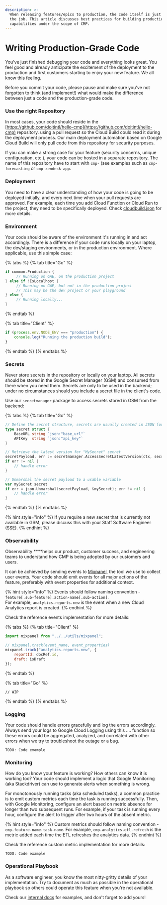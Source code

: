 ```yaml
---
description: >-
  When releasing features/epics to production, the code itself is just a part of
  the job. This article discusses best practices for building production-grade
  capabilities under the scope of CMP.
---
```


# Writing Production-Grade Code

You've just finished debugging your code and everything looks great. You feel good and already anticipate the excitement of the deployment to the production and first customers starting to enjoy your new feature. We all know this feeling.

Before you commit your code, please pause and make sure you've not forgotten to think \(and implement!\) what would make the difference between just a code and the production-grade code. 

### **Use the right Repository**

In most cases, your code should reside in the [https://github.com/doitintl/hello-cmp](https://github.com/doitintl/hello-cmp) repository. using a pull request so the Cloud Build could read it during the deployment process. Our main deployment automation based on Google Cloud Build will only pull code from this repository for security purposes.

If you can make a strong case for your feature \(security concerns, unique configuration, etc.\), your code can be hosted in a separate repository. The name of this repository have to start with `cmp-` \(see examples such as `cmp-forecasting` or `cmp-zendesk-app`.

### **Deployment**

You need to have a clear understanding of how your code is going to be deployed initially, and every next time when your pull requests are approved. For example, each time you add Cloud Function or Cloud Run to the project, they need to be specifically deployed. Check [cloudbuild.json](https://github.com/doitintl/hello-cmp/blob/master/configuration/cloudbuild.prod.json) for more details.

### **Environment**

Your code should be aware of the environment it's running in and act accordingly. There is a difference if your code runs locally on your laptop, the dev/staging environments, or in the production environment. Where applicable, use this simple case:

{% tabs %}
{% tab title="Go" %}
```go
if common.Production {
     // Running on GAE, on the production project
} else if !IsLocalhost {
     // Running on GAE, but not in the production project
     // This may be the dev project or your playground
} else {
     // Running locally...
}
```
{% endtab %}

{% tab title="Client" %}
```javascript
if (process.env.NODE_ENV === "production") {
    console.log("Running the production build");
}
```
{% endtab %}
{% endtabs %}

### **Secrets**

Never store secrets in the repository or locally on your laptop. All secrets should be stored in the Google Secret Manager \(GSM\) and consumed from there when you need them. Secrets are only to be used in the backend; under no circumstances should you include a secret file in the client's code.  
  
Use our `secretmanager` package to access secrets stored in GSM from the backend:

{% tabs %}
{% tab title="Go" %}
```go
// Define the secret structure, secrets are usually created in JSON format
type secret struct {
	BaseURL string `json:"base_url"`
	APIKey  string `json:"api_key"`
}

// Retrieve the latest version for "MySecret" secret
secretPayload, err := secretmanager.AccessSecretLatestVersion(ctx, secretmanager.MySecret)
if err != nil {
	// handle error
}

// Unmarshal the secret payload to a usable variable
var mySecret secret
if err = json.Unmarshal(secretPayload, &mySecret); err != nil {
	// handle error
}

```
{% endtab %}
{% endtabs %}

{% hint style="info" %}
If you require a new secret that is currently not available in GSM, please discuss this with your Staff Software Engineer \(SSE\).
{% endhint %}

### **Observability**

Observability ****helps our product, customer success, and engineering teams to understand how CMP is being adopted by our customers and users. 

It can be achieved by sending events to [Mixpanel](https://mixpanel.com/), the tool we use to collect user events. Your code should emit events for all major actions of the feature, preferably with event properties for additional context.

{% hint style="info" %}
Events should follow naming convention - `feature[.sub-feature].action-name[.sub-action]`.  
For example, `analytics.reports.new` is the event when a new Cloud Analytics report is created. 
{% endhint %}

Check the reference events implementation for more details:

{% tabs %}
{% tab title="Client" %}
```javascript
import mixpanel from "../../utils/mixpanel";

// mixpanel.track(event_name, event_properties)
mixpanel.track("analytics.reports.new", { 
    reportId: docRef.id, 
    draft: isDraft 
});
```
{% endtab %}

{% tab title="Go" %}
```text
// WIP
```
{% endtab %}
{% endtabs %}

### **Logging**

Your code should handle errors gracefully and log the errors accordingly. Always send your logs to Google Cloud Logging using this .... function so these errors could be aggregated, analyzed, and correlated with other errors when we try to troubleshoot the outage or a bug.  

```text
TODO: Code example
```

### **Monitoring**

How do you know your feature is working? How others can know it is working too? Your code should implement a logic that Google Monitoring \(aka Stackdriver\) can use to generate alerts when something is wrong.

For monotonously running tasks \(aka scheduled tasks\), a common practice is to emit custom metrics each time the task is running successfully. Then, with Google Monitoring, configure an alert based on metric absence for longer than two subsequent runs. For example, if your task is running every hour, configure the alert to trigger after two hours of the absent metric.

{% hint style="info" %}
Custom metrics should follow naming convention - `cmp.feature-name.task-name`. For example, `cmp.analytics.etl.refresh` is the metric added each time the ETL refreshes the analytics data. 
{% endhint %}

Check the reference custom metric implementation for more details:

```text
TODO: Code example
```

### **Operational Playbook**

As a software engineer, you know the most nitty-gritty details of your implementation. Try to document as much as possible in the operational playbook so others could operate this feature when you're not available.  

Check our [internal docs](https://app.gitbook.com/@doitintl/s/cmp-ops/operational-playbooks/forecasting-time-series) for examples, and don't forget to add yours!

